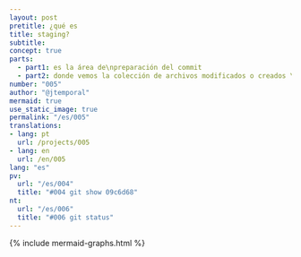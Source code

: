 ```yaml
---
layout: post
pretitle: ¿qué es
title: staging?
subtitle: 
concept: true
parts:
  - part1: es la área de\npreparación del commit
  - part2: donde vemos la colección de archivos modificados o creados \nque formarán parte del próximo commit
number: "005"
author: "@jtemporal"
mermaid: true
use_static_image: true
permalink: "/es/005"
translations:
- lang: pt
  url: /projects/005
- lang: en
  url: /en/005
lang: "es"
pv:
  url: "/es/004"
  title: "#004 git show 09c6d68"
nt:
  url: "/es/006"
  title: "#006 git status"
---
```


{% include mermaid-graphs.html %}

